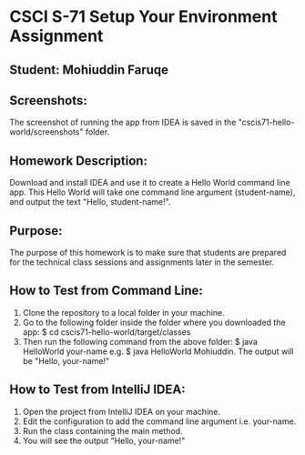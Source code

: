 # CSCI S-71 Setup Your Environment Assignment
## Student: Mohiuddin Faruqe

## Screenshots:
The screenshot of running the app from IDEA is saved in the "cscis71-hello-world/screenshots" folder.

## Homework Description: 
Download and install IDEA and use it to create a Hello World command line app. This Hello World will take one command line argument (student-name), and output the text "Hello, student-name!".

## Purpose: 
The purpose of this homework is to make sure that students are prepared for the technical class sessions and assignments later in the semester. 

## How to Test from Command Line:
1. Clone the repository to a local folder in your machine.
2. Go to the following folder inside the folder where you downloaded the app: $ cd cscis71-hello-world/target/classes
3. Then run the following command from the above folder: $ java HelloWorld your-name e.g. $ java HelloWorld Mohiuddin. The output will be "Hello, your-name!"

## How to Test from IntelliJ IDEA:
1. Open the project from IntelliJ IDEA on your machine.
2. Edit the configuration to add the command line argument i.e. your-name.
3. Run the class containing the main method.
4. You will see the output "Hello, your-name!" 
